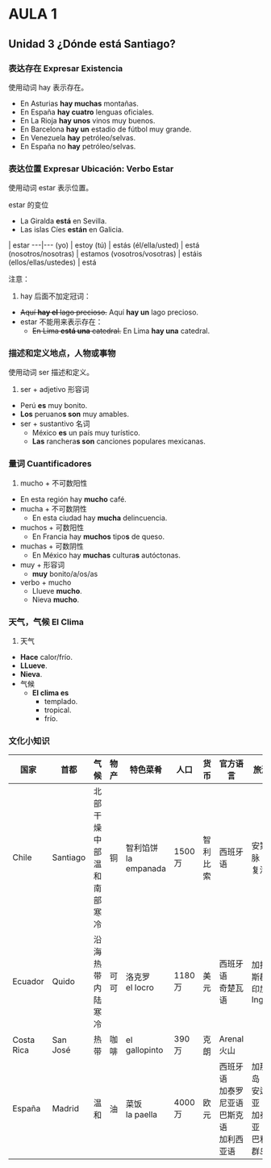 # AULA 1

## Unidad 3 ¿Dónde está Santiago?

### 表达存在 Expresar Existencia

使用动词 hay 表示存在。

- En Asturias **hay muchas** montañas.
- En España **hay cuatro** lenguas oficiales.
- En La Rioja **hay unos** vinos muy buenos.
- En Barcelona **hay un** estadio de fútbol muy grande.
- En Venezuela **hay** petróleo/selvas.
- En España no **hay** petróleo/selvas.

### 表达位置 Expresar Ubicación: Verbo Estar

使用动词 estar 表示位置。

estar 的变位
- La Giralda **está** en Sevilla.
- Las islas Cíes **están** en Galicia.

| estar
---|---
(yo) | estoy
(tú) | estás
(él/ella/usted) | está
(nosotros/nosotras) | estamos
(vosotros/vosotras) | estáis
(ellos/ellas/ustedes) | está

注意：

1. hay 后面不加定冠词：
  - <s>Aquí **hay el** lago precioso.</s> Aquí **hay un** lago precioso.
- estar 不能用来表示存在：
  - <s>En Lima **está una** catedral.</s> En Lima **hay una** catedral.

### 描述和定义地点，人物或事物

使用动词 ser 描述和定义。

1. ser + adjetivo 形容词
  - Perú **es** muy bonito.
  - **Los** peruano**s son** muy amables.
- ser + sustantivo 名词
  - México **es** un país muy turístico.
  - **Las** ranchera**s son** canciones populares mexicanas.

### 量词 Cuantificadores

1. mucho + 不可数阳性
  - En esta región hay __mucho__ café.
- mucha + 不可数阴性
  - En esta ciudad hay __mucha__ delincuencia.
- muchos + 可数阳性
  - En Francia hay **muchos** tipo**s** de queso.
- muchas + 可数阴性
  - En México hay **muchas** cultura**s** autóctonas.
- muy + 形容词
  - **muy** bonito/a/os/as
- verbo + mucho
  - Llueve **mucho**.
  - Nieva **mucho**.

### 天气，气候 El Clima

1. 天气
  - **Hace** calor/frío.
  - **LLueve**.
  - **Nieva**.
- 气候
  - **El clima es**
    - templado.
    - tropical.
    - frío.



### 文化小知识

国家|首都|气候|物产|特色菜肴|人口|货币|官方语言|旅游胜地
---|---|---|---|---|---|---|---|---
Chile | Santiago |北部干燥<br>中部温和<br>南部寒冷| 铜 | 智利馅饼<br>la empanada | 1500 万 | 智利比索 | 西班牙语 | 安第斯山脉<br>复活节岛
Ecuador | Quido | 沿海热带<br>内陆寒冷 | 可可 | 洛克罗<br>el locro | 1180 万 | 美元 | 西班牙语<br>奇楚瓦语 | 加拉帕戈斯群岛<br>印加古城 Ingapirca
Costa Rica | San José | 热带 | 咖啡 | el gallopinto | 390 万 | 克朗 | Arenal 火山
España | Madrid | 温和 | 油 | 菜饭<br>la paella | 4000 万 | 欧元 | 西班牙语<br>加泰罗尼亚语<br>巴斯克语<br>加利西亚语 | 加那利群岛<br>安达卢西亚<br>加泰罗尼亚<br>巴利阿里群岛
